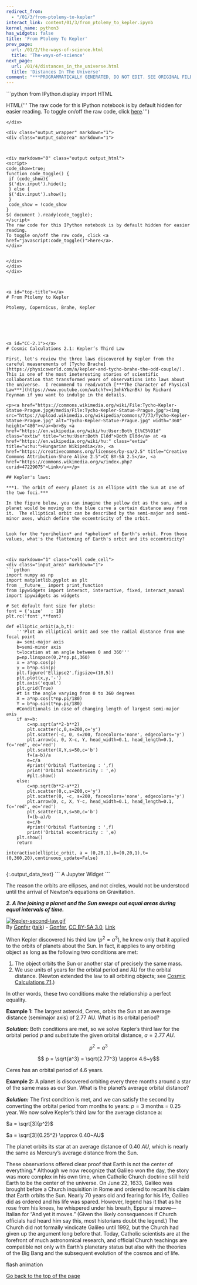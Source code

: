 ```yaml
---
redirect_from:
  - "/01/3/from-ptolemy-to-kepler"
interact_link: content/01/3/from_ptolemy_to_kepler.ipynb
kernel_name: python3
has_widgets: false
title: 'From Ptolemy To Kepler'
prev_page:
  url: /01/2/the-ways-of-science.html
  title: 'The-ways-of-science'
next_page:
  url: /01/4/distances_in_the_universe.html
  title: 'Distances In The Universe'
comment: "***PROGRAMMATICALLY GENERATED, DO NOT EDIT. SEE ORIGINAL FILES IN /content***"
---
```



<div markdown="1" class="cell code_cell">
<div class="input_area" markdown="1">
```python
from IPython.display import HTML

HTML('''<script>
code_show=true; 
function code_toggle() {
 if (code_show){
 $('div.input').hide();
 } else {
 $('div.input').show();
 }
 code_show = !code_show
} 
$( document ).ready(code_toggle);
</script>
The raw code for this IPython notebook is by default hidden for easier reading.
To toggle on/off the raw code, click <a href="javascript:code_toggle()">here</a>.''')

```
</div>

<div class="output_wrapper" markdown="1">
<div class="output_subarea" markdown="1">



<div markdown="0" class="output output_html">
<script>
code_show=true; 
function code_toggle() {
 if (code_show){
 $('div.input').hide();
 } else {
 $('div.input').show();
 }
 code_show = !code_show
} 
$( document ).ready(code_toggle);
</script>
The raw code for this IPython notebook is by default hidden for easier reading.
To toggle on/off the raw code, click <a href="javascript:code_toggle()">here</a>.
</div>


</div>
</div>
</div>



<a id="top-title"></a>
# From Ptolemy to Kepler

Ptolemy, Copernicus, Brahe, Kepler






<a id="CC-2.1"></a>
# Cosmic Calculations 2.1: Kepler’s Third Law

First, let's review the three laws discovered by Kepler from the careful measurements of [Tycho Brache](https://physicsworld.com/a/kepler-and-tycho-brahe-the-odd-couple/).  This is one of the most ineteresting stories of scientific collaboration that transformed years of observations into laws about the universe.  I recommend to read/watch [***The Character of Physical Law***](https://www.youtube.com/watch?v=j3mhkYbznBk) by Richard Feynman if you want to indulge in the details.

<p><a href="https://commons.wikimedia.org/wiki/File:Tycho-Kepler-Statue-Prague.jpg#/media/File:Tycho-Kepler-Statue-Prague.jpg"><img src="https://upload.wikimedia.org/wikipedia/commons/7/73/Tycho-Kepler-Statue-Prague.jpg" alt="Tycho-Kepler-Statue-Prague.jpg" width="360" height="480"></a><br>By <a href="https://en.wikipedia.org/wiki/hu:User:Both_El%C5%91d" class="extiw" title="w:hu:User:Both Előd">Both Előd</a> at <a href="https://en.wikipedia.org/wiki/hu:" class="extiw" title="w:hu:">Hungarian Wikipedia</a>, <a href="https://creativecommons.org/licenses/by-sa/2.5" title="Creative Commons Attribution-Share Alike 2.5">CC BY-SA 2.5</a>, <a href="https://commons.wikimedia.org/w/index.php?curid=47229075">Link</a></p>

## Kepler's laws:

***1. The orbit of every planet is an ellipse with the Sun at one of the two foci.***

In the figure below, you can imagine the yellow dot as the sun, and a planet would be moving on the blue curve a certain distance away from it.  The elliptical orbit can be described by the semi-major and semi-minor axes, which define the eccentricity of the orbit.  


Look for the *perihelion* and *aphelion* of Earth's orbit. From those values, what's the flattening of Earth's orbit and its eccentricity?



<div markdown="1" class="cell code_cell">
<div class="input_area" markdown="1">
```python
import numpy as np
import matplotlib.pyplot as plt
from __future__ import print_function
from ipywidgets import interact, interactive, fixed, interact_manual
import ipywidgets as widgets

# Set default font size for plots:
font = {'size'   : 18}
plt.rc('font',**font)

def elliptic_orbit(a,b,t):
    '''Plot an elliptical orbit and see the radial distance from one focal point
    a= semi-major axis
    b=semi-minor axis
    t=location at an angle between 0 and 360'''
    p=np.linspace(0,2*np.pi,360)
    x = a*np.cos(p)
    y = b*np.sin(p) 
    plt.figure('Ellipse2',figsize=(10,5))
    plt.plot(x,y,'-')
    plt.axis('equal')
    plt.grid(True)
    #t is the angle varying from 0 to 360 degrees
    X = a*np.cos(t*np.pi/180)
    Y = b*np.sin(t*np.pi/180)
    #Conditionals in case of changing length of largest semi-major axis
    if a>=b:
        c=np.sqrt(a**2-b**2)
        plt.scatter(c,0,s=200,c='y')
        plt.scatter(-c, 0, s=200, facecolors='none', edgecolors='y')
        plt.arrow(c, 0, X-c, Y, head_width=0.1, head_length=0.1, fc='red', ec='red')
        plt.scatter(X,Y,s=50,c='b')
        f=(a-b)/a
        e=c/a
        #print('Orbital flattening : ',f)
        print('Orbital eccentricity : ',e)
        #plt.show()
    else:
        c=np.sqrt(b**2-a**2)
        plt.scatter(0,c,s=200,c='y')
        plt.scatter(0, -c, s=200, facecolors='none', edgecolors='y')
        plt.arrow(0, c, X, Y-c, head_width=0.1, head_length=0.1, fc='red', ec='red')
        plt.scatter(X,Y,s=50,c='b')
        f=(b-a)/b
        e=c/b
        #print('Orbital flattening : ',f)
        print('Orbital eccentricity : ',e)
    plt.show()
    return

interactive(elliptic_orbit, a = (0,20,1),b=(0,20,1),t=(0,360,20),continuous_update=False)
        

```
</div>

<div class="output_wrapper" markdown="1">
<div class="output_subarea" markdown="1">
{:.output_data_text}
```
A Jupyter Widget
```

</div>
</div>
</div>



The reason the orbits are ellipses, and not circles, would not be understood until the arrival of Newton's equations on Gravitation.  

***2. A line joining a planet and the Sun sweeps out equal areas during equal intervals of time.***

<p><a href="https://commons.wikimedia.org/wiki/File:Kepler-second-law.gif#/media/File:Kepler-second-law.gif"><img src="https://upload.wikimedia.org/wikipedia/commons/6/69/Kepler-second-law.gif" alt="Kepler-second-law.gif"></a><br>By <a href="https://en.wikipedia.org/wiki/User:Gonfer" class="extiw" title="en:User:Gonfer">Gonfer</a> (<a href="//commons.wikimedia.org/wiki/User_talk:Gonfer" title="User talk:Gonfer">talk</a>) - <a href="https://en.wikipedia.org/wiki/User:Gonfer" class="extiw" title="en:User:Gonfer">Gonfer</a>, <a href="https://creativecommons.org/licenses/by-sa/3.0" title="Creative Commons Attribution-Share Alike 3.0">CC BY-SA 3.0</a>, <a href="https://commons.wikimedia.org/w/index.php?curid=24871608">Link</a></p>


When Kepler discovered his third law ($p^2 = a^3$), he knew only that it applied to the orbits of planets about the Sun. In fact, it applies to any orbiting object as long as the following two conditions are met: 

1. The object orbits the Sun or another star of precisely the same mass. 
2. We use units of years for the orbital period and AU for the orbital distance. (Newton extended the law to all orbiting objects; see [Cosmic Calculations 7.1](#CC-7.1).) 

In other words, these two conditions make the relationship a perfect equality.

**Example 1:** The largest asteroid, Ceres, orbits the Sun at an average distance (semimajor axis) of 2.77 AU. What is its orbital period? 

***Solution:*** Both conditions are met, so we solve Kepler’s third law for the orbital period $p$ and substitute the given orbital distance, $a = 2.77~AU$.


$$p^2 = a^3$$

$$ p = \sqrt{a^3} = \sqrt{2.77^3} \approx 4.6~y$$

Ceres has an orbital period of 4.6 years. 

**Example 2:** A planet is discovered orbiting every three months around a star of the same mass as our Sun. What is the planet’s average orbital distance? 

***Solution:*** The ﬁrst condition is met, and we can satisfy the second by converting the orbital period from months to years: $p = 3$ months = 0.25 year. We now solve Kepler’s third law for the average distance a: 

$a = \sqrt[3]{p^2}$

$a = \sqrt[3]{0.25^2} \approx 0.40~AU$

The planet orbits its star at an average distance of $0.40~AU$, which is nearly the same as Mercury’s average distance from the Sun.

These observations offered clear proof that Earth is not the center of everything.* Although we now recognize that Galileo won the day, the story was more complex in his own time, when Catholic Church doctrine still held Earth to be the center of the universe. On June 22, 1633, Galileo was brought before a Church inquisition in Rome and ordered to recant his claim that Earth orbits the Sun. Nearly 70 years old and fearing for his life, Galileo did as ordered and his life was spared. However, legend has it that as he rose from his knees, he whispered under his breath, Eppur si muove— Italian for “And yet it moves.” (Given the likely consequences if Church ofﬁcials had heard him say this, most historians doubt the legend.) The Church did not formally vindicate Galileo until 1992, but the Church had given up the argument long before that. Today, Catholic scientists are at the forefront of much astronomical research, and ofﬁcial Church teachings are compatible not only with Earth’s planetary status but also with the theories of the Big Bang and the subsequent evolution of the cosmos and of life.


<object classid="clsid:D27CDB6E-AE6D-11cf-96B8-444553540000" width="750" height="400"><param name="movie" value="KeplerFirstLaw.swf" /><!--[if !IE]>--><object type="application/x-shockwave-flash" data="KeplerFirstLaw.swf" width="750" height="400"><!--<![endif]--><p>flash animation</p><!--[if !IE]>--></object><!--<![endif]--></object>


[Go back to the top of the page](#top-title)

